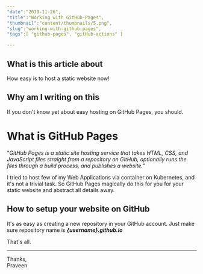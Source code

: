 ```yaml
---
"date":"2019-11-26",
"title":"Working with GitHub-Pages",
"thumbnail":"content/thumbnails/5.png",
"slug":"working-with-github-pages",
"tags":[ "github-pages", "gitHub-actions" ]

---
```

## What is this article about
How easy is to host a static website now!

## Why am I writing on this
If you don't know yet about easy hosting on GitHub Pages, you should.

# What is GitHub Pages
"*GitHub Pages is a static site hosting service that takes HTML, CSS, and JavaScript files straight from a repository on GitHub, optionally runs the files through a build process, and publishes a website.*"

I tried to host few of my Web Applications via container on Kubernetes, and it's not a trivial task. So GitHub Pages magically do this for you for your static website and abstract all details away.

## How to setup your website on GitHub
It's as easy as creating a new repository in your GitHub account. Just make sure repository name is ***{username}.github.io***

That's all.

---
Thanks,  
Praveen
